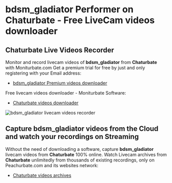 # bdsm_gladiator Performer on Chaturbate - Free LiveCam videos downloader

## Chaturbate Live Videos Recorder

Monitor and record livecam videos of **bdsm_gladiator** from **Chaturbate** with Moniturbate.com
Get a premium trial for free by just and only registering with your Email address:
* [bdsm_gladiator Premium videos downloader](https://moniturbate.com/request-demo-licence-key.html)

Free livecam videos downloader - Moniturbate Software:
* [Chaturbate videos downloader](https://moniturbate.com/moniturbate-download-software.html)

![bdsm_gladiator livecam videos recorder](https://peachurnet.com/templates/moniturbate-software.png)


## Capture bdsm_gladiator videos from the Cloud and watch your recordings on Streaming

Without the need of downloading a software, capture **bdsm_gladiator** livecam videos from **Chaturbate** 100% online.
Watch Livecam archives from **Chaturbate** unlimitedly from thousands of existing recordings, only on Peachurbate.com and its websites network:
* [Chaturbate videos archives](https://peachurnet.com/)
